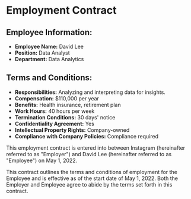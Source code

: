 
# Employment Contract

## Employee Information:
- **Employee Name:** David Lee
- **Position:** Data Analyst
- **Department:** Data Analytics

## Terms and Conditions:
- **Responsibilities:** Analyzing and interpreting data for insights.
- **Compensation:** $110,000 per year
- **Benefits:** Health insurance, retirement plan
- **Work Hours:** 40 hours per week
- **Termination Conditions:** 30 days' notice
- **Confidentiality Agreement:** Yes
- **Intellectual Property Rights:** Company-owned
- **Compliance with Company Policies:** Compliance required

This employment contract is entered into between Instagram (hereinafter referred to as "Employer") and David Lee (hereinafter referred to as "Employee") on May 1, 2022.

This contract outlines the terms and conditions of employment for the Employee and is effective as of the start date of May 1, 2022. Both the Employer and Employee agree to abide by the terms set forth in this contract.
